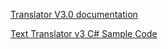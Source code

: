 ﻿[Translator V3.0 documentation](https://docs.microsoft.com/azure/cognitive-services/translator/reference/v3-0-translate?WT.mc_id=aiml-13155-ayyonet)

[Text Translator v3 C# Sample Code](https://github.com/MicrosoftTranslator/Text-Translation-API-V3-C-Sharp?WT.mc_id=aiml-13155-ayyonet)
